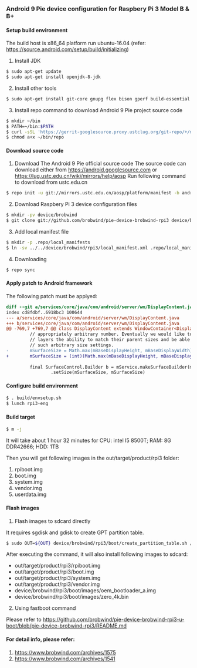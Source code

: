### Android 9 Pie device configuration for Raspbery Pi 3 Model B & B+

#### Setup build environment
The build host is x86_64 platform run ubuntu-16.04 (refer: https://source.android.com/setup/build/initializing)
1. Install JDK
```bash
$ sudo apt-get update
$ sudo apt-get install openjdk-8-jdk
```
2. Install other tools
```bash
$ sudo apt-get install git-core gnupg flex bison gperf build-essential zip curl zlib1g-dev gcc-multilib g++-multilib libc6-dev-i386 lib32ncurses5-dev x11proto-core-dev libx11-dev lib32z-dev libgl1-mesa-dev libxml2-utils xsltproc unzip
```
3. Install repo command to download Android 9 Pie project source code
```bash
$ mkdir ~/bin
$ PATH=~/bin:$PATH
$ curl -sSL 'https://gerrit-googlesource.proxy.ustclug.org/git-repo/+/master/repo?format=TEXT' | base64 -d > ~/bin/repo
$ chmod a+x ~/bin/repo
```

#### Download source code
1. Download The Android 9 Pie official source code
The source code can download either from https://android.googlesource.com or https://lug.ustc.edu.cn/wiki/mirrors/help/aosp
Run following command to download from ustc.edu.cn
```bash
$ repo init -u git://mirrors.ustc.edu.cn/aosp/platform/manifest -b android-9.0.0_r8 --repo-url=git://mirrors.ustc.edu.cn/aosp/tools/repo
```

2. Download Raspbery Pi 3 device configuration files
```bash
$ mkdir -pv device/brobwind
$ git clone git://github.com/brobwind/pie-device-brobwind-rpi3 device/brobwind/rpi3
```

3. Add local manifest file
```bash
$ mkdir -p .repo/local_manifests
$ ln -sv ../../device/brobwind/rpi3/local_manifest.xml .repo/local_manifests/
```

4. Downloading
```bash
$ repo sync
```

#### Apply patch to Android framework
The following patch must be applyed:
```patch
diff --git a/services/core/java/com/android/server/wm/DisplayContent.java b/services/core/java/com/android/server/wm/DisplayContent.java
index cd8fdbf..6918bc3 100644
--- a/services/core/java/com/android/server/wm/DisplayContent.java
+++ b/services/core/java/com/android/server/wm/DisplayContent.java
@@ -769,7 +769,7 @@ class DisplayContent extends WindowContainer<DisplayContent.DisplayChildWindowCo
         // appropriately arbitrary number. Eventually we would like to give SurfaceFlinger
         // layers the ability to match their parent sizes and be able to skip
         // such arbitrary size settings.
-        mSurfaceSize = Math.max(mBaseDisplayHeight, mBaseDisplayWidth) * 2;
+        mSurfaceSize = (int)(Math.max(mBaseDisplayHeight, mBaseDisplayWidth) * 1.6);
 
         final SurfaceControl.Builder b = mService.makeSurfaceBuilder(mSession)
                 .setSize(mSurfaceSize, mSurfaceSize)
```

#### Configure build environment
```bash
$ . build/envsetup.sh
$ lunch rpi3-eng
```

#### Build target
```bash
$ m -j
```
It will take about 1 hour 32 minutes for CPU: intel I5 8500T; RAM: 8G DDR42666; HDD: 1TB

Then you will get following images in the out/target/product/rpi3 folder:
1. rpiboot.img
2. boot.img
3. system.img
4. vendor.img
5. userdata.img

#### Flash images

1. Flash images to sdcard directly

It requires sgdisk and gdisk to create GPT partition table.
```bash
$ sudo OUT=${OUT} device/brobwind/rpi3/boot/create_partition_table.sh /path/to/sdcard
```
After executing the command, it will also install following images to sdcard:
- out/target/product/rpi3/rpiboot.img
- out/target/product/rpi3/boot.img
- out/target/product/rpi3/system.img
- out/target/product/rpi3/vendor.img
- device/brobwind/rpi3/boot/images/oem\_bootloader\_a.img
- device/brobwind/rpi3/boot/images/zero\_4k.bin

2. Using fastboot command

Please refer to https://github.com/brobwind/pie-device-brobwind-rpi3-u-boot/blob/pie-device-brobwind-rpi3/README.md

#### For detail info, please refer:
1. https://www.brobwind.com/archives/1575
2. https://www.brobwind.com/archives/1541
